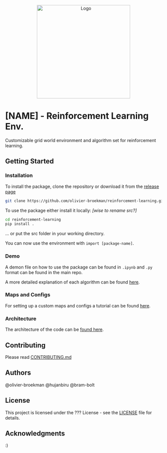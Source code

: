 <div align="center">
<p><img src="https://i.imgur.com/gkM0qIe.png" alt="Logo" width="300"></p>
</div>

# [NAME] - Reinforcement Learning Env.


Customizable grid world environment and algorithm set for reinforcement learning.


## Getting Started

### Installation

To install the package, clone the repository or download it from the [release page](../../releases)

```bash
git clone https://github.com/olivier-broekman/reinforcement-learning.git
```

To use the package either install it locally: *[wise to rename src?]*

```bash
cd reinforcement-learning
pip install .
```

... or put the src folder in your working directory.

You can now use the environment with `import [package-name]`. 

### Demo
A demon file on how to use the package can be found in `.ipynb` and `.py` format can be found in the main repo.

A more detailed explanation of each algorithm can be found [here](docs/algorithms.md).

### Maps and Configs
For setting up a custom maps and configs a tutorial can be found [here](docs/customization.md).

### Architecture
The architecture of the code can be [found here](docs/architecture.md).


## Contributing

Please read [CONTRIBUTING.md](CONTRIBUTING.md) 

## Authors
@olivier-broekman
@hujanbiru
@bram-bolt

## License
This project is licensed under the ??? License - see the  [LICENSE](LICENSE)  file for details.

## Acknowledgments
:) 